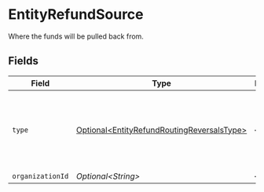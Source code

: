 # EntityRefundSource

Where the funds will be pulled back from.


## Fields

| Field                                                                                                      | Type                                                                                                       | Required                                                                                                   | Description                                                                                                | Example                                                                                                    |
| ---------------------------------------------------------------------------------------------------------- | ---------------------------------------------------------------------------------------------------------- | ---------------------------------------------------------------------------------------------------------- | ---------------------------------------------------------------------------------------------------------- | ---------------------------------------------------------------------------------------------------------- |
| `type`                                                                                                     | [Optional\<EntityRefundRoutingReversalsType>](../../models/components/EntityRefundRoutingReversalsType.md) | :heavy_minus_sign:                                                                                         | The type of source. Currently only the source type `organization` is supported.                            | organization                                                                                               |
| `organizationId`                                                                                           | *Optional\<String>*                                                                                        | :heavy_minus_sign:                                                                                         | N/A                                                                                                        | org_1234567                                                                                                |